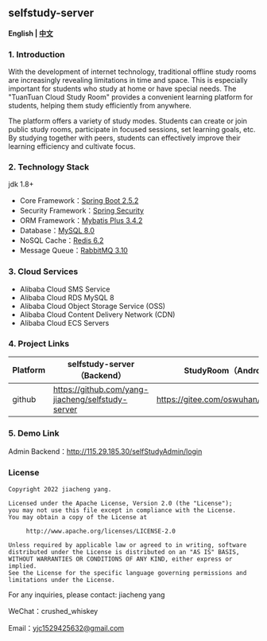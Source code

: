 ## **selfstudy-server**

**English | [中文](https://github.com/yang-jiacheng/selfstudy-server/blob/master/README.zh-CN.md)**

### 1. Introduction

With the development of internet technology, traditional offline study rooms are increasingly revealing limitations in time and space. This is especially important for students who study at home or have special needs. The "TuanTuan Cloud Study Room" provides a convenient learning platform for students, helping them study efficiently from anywhere.

The platform offers a variety of study modes. Students can create or join public study rooms, participate in focused sessions, set learning goals, etc. By studying together with peers, students can effectively improve their learning efficiency and cultivate focus.


### 2. Technology Stack

jdk 1.8+

- Core Framework：[Spring Boot 2.5.2](https://github.com/spring-projects/spring-boot)
- Security Framework：[Spring Security](https://github.com/spring-projects/spring-security)
- ORM Framework：[Mybatis Plus 3.4.2](https://github.com/baomidou/mybatis-plus)
- Database：[MySQL 8.0](https://github.com/mysql/mysql-server)
- NoSQL Cache：[Redis 6.2](https://github.com/redis/redis)
- Message Queue：[RabbitMQ 3.10](https://github.com/rabbitmq/rabbitmq-server)

### 3. Cloud Services

- Alibaba Cloud SMS Service 
- Alibaba Cloud RDS MySQL 8
- Alibaba Cloud Object Storage Service (OSS)
- Alibaba Cloud Content Delivery Network (CDN)
- Alibaba Cloud ECS Servers



### 4. Project Links

| Platform   | selfstudy-server（Backend）                          | StudyRoom（Android）              |
| ------ | ------------------------------------------------- | ----------------------------------- |
| github | https://github.com/yang-jiacheng/selfstudy-server | https://gitee.com/oswuhan/StudyRoom |

### 5. Demo Link

Admin Backend：http://115.29.185.30/selfStudyAdmin/login

### License

```license
Copyright 2022 jiacheng yang.

Licensed under the Apache License, Version 2.0 (the "License");
you may not use this file except in compliance with the License.
You may obtain a copy of the License at

     http://www.apache.org/licenses/LICENSE-2.0

Unless required by applicable law or agreed to in writing, software
distributed under the License is distributed on an "AS IS" BASIS,
WITHOUT WARRANTIES OR CONDITIONS OF ANY KIND, either express or implied.
See the License for the specific language governing permissions and
limitations under the License.
```

For any inquiries, please contact: jiacheng yang

WeChat：crushed_whiskey

Email：yjc1529425632@gmail.com
